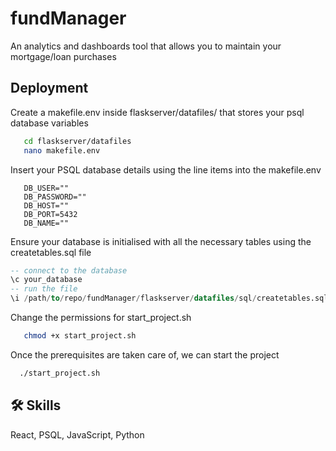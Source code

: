 
# fundManager

An analytics and dashboards tool that allows you to maintain your mortgage/loan purchases


## Deployment

Create a makefile.env inside flaskserver/datafiles/ that stores your psql database variables
```bash
   cd flaskserver/datafiles
   nano makefile.env
```
Insert your PSQL database details using the line items into the makefile.env
```dotenv
   DB_USER=""
   DB_PASSWORD=""
   DB_HOST=""
   DB_PORT=5432
   DB_NAME=""
```
Ensure your database is initialised with all the necessary tables using the createtables.sql file
```sql
-- connect to the database
\c your_database
-- run the file
\i /path/to/repo/fundManager/flaskserver/datafiles/sql/createtables.sql 
```
Change the permissions for start_project.sh
```bash
   chmod +x start_project.sh
```
Once the prerequisites are taken care of, we can start the project
```bash
  ./start_project.sh
```



## 🛠 Skills
React, PSQL, JavaScript, Python


